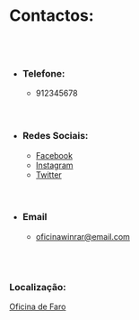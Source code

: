 # Contactos:

 <br />
  <br />

+ ### Telefone:
    + 912345678

     <br />
      <br />

+ ### Redes Sociais:
    + [Facebook](https://www.facebook.com/)
    + [Instagram](https://www.instagram.com/)
    + [Twitter](https://twitter.com)
  
   <br />
    <br />
  
+ ### Email
    + oficinawinrar@email.com

 <br />
  <br />

### Localização:
  
[Oficina de Faro](https://www.google.com/search?q=37.011698987033604%2C+-7.921883972344417&rlz=1C1ONGR_pt-PTPT1017PT1017&oq=37.011698987033604%2C+-7.921883972344417&gs_lcrp=EgZjaHJvbWUqBggAEEUYOzIGCAAQRRg70gEHMTkxajBqNKgCALACAA&sourceid=chrome&ie=UTF-8)